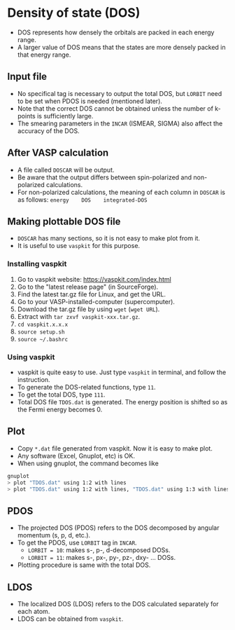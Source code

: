 # Density of state (DOS)
* DOS represents how densely the orbitals are packed in each energy range.
* A larger value of DOS means that the states are more densely packed in that energy range.

## Input file
* No specifical tag is necessary to output the total DOS, but `LORBIT` need to be set when PDOS is needed (mentioned later).
* Note that the correct DOS cannot be obtained unless the number of k-points is sufficiently large.
* The smearing parameters in the `INCAR` (ISMEAR, SIGMA) also affect the accuracy of the DOS.

## After VASP calculation
* A file called `DOSCAR` will be output.
* Be aware that the output differs between spin-polarized and non-polarized calculations.
* For non-polarized calculations, the meaning of each column in `DOSCAR` is as follows:
    `energy    DOS    integrated-DOS`

## Making plottable DOS file
* `DOSCAR` has many sections, so it is not easy to make plot from it.
* It is useful to use `vaspkit` for this purpose.

### Installing vaspkit
1. Go to vaspkit website: https://vaspkit.com/index.html
2. Go to the "latest release page" (in SourceForge).
3. Find the latest tar.gz file for Linux, and get the URL.
4. Go to your VASP-installed-computer (supercomputer).
5. Download the tar.gz file by using `wget` (`wget URL`).
6. Extract with `tar zxvf vaspkit-xxx.tar.gz`.
7. `cd vaspkit.x.x.x`
8. `source setup.sh`
9. `source ~/.bashrc`

### Using vaspkit
* vaspkit is quite easy to use. Just type `vaspkit` in terminal, and follow the instruction.
* To generate the DOS-related functions, type `11`.
* To get the total DOS, type `111`.
* Total DOS file `TDOS.dat` is generated. The energy position is shifted so as the Fermi energy becomes 0.

## Plot
* Copy `*.dat` file generated from vaspkit. Now it is easy to make plot.
* Any software (Excel, Gnuplot, etc) is OK.
* When using gnuplot, the command becomes like 
```bash
gnuplot
> plot "TDOS.dat" using 1:2 with lines
> plot "TDOS.dat" using 1:2 with lines, "TDOS.dat" using 1:3 with lines # when spin-polarized case
```

## PDOS
* The projected DOS (PDOS) refers to the DOS decomposed by angular momentum (s, p, d, etc.).
* To get the PDOS, use `LORBIT` tag in `INCAR`.
    + `LORBIT = 10`: makes s-, p-, d-decomposed DOSs.
    + `LORBIT = 11`: makes s-, px-, py-, pz-, dxy- ... DOSs.
* Plotting procedure is same with the total DOS.

## LDOS
* The localized DOS (LDOS) refers to the DOS calculated separately for each atom.
* LDOS can be obtained from `vaspkit`.